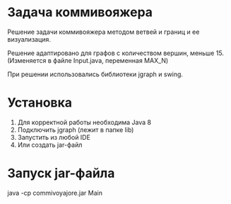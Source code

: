 # Задача коммивояжера

Решение задачи коммивояжера методом ветвей и границ и ее визуализация.

Решение адаптировано для графов с количеством вершин, меньше 15. (Изменяется в файле Input.java, переменная MAX_N)

При решении использовались библиотеки jgraph и swing.

# Установка

1. Для корректной работы необходима Java 8
2. Подключить jgraph (лежит в папке lib)
3. Запустить из любой IDE
4. Или создать jar-файл

# Запуск jar-файла

java -cp commivoyajore.jar Main

